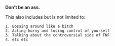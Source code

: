 **Don't be an ass.**

This also includes but is not limited to:

    1. Bossing around like a bitch
    2. Acting horny and losing control of yourself
    3. Talking about the controversial side of FNF
    4. etc etc